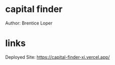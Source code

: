 # capital finder
Author: Brentice Loper

# links
Deployed Site: https://capital-finder-xi.vercel.app/
